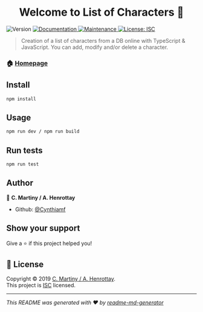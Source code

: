 <h1 align="center">Welcome to List of Characters 👋</h1>
<p>
  <img alt="Version" src="https://img.shields.io/badge/version-1.0.0-blue.svg?cacheSeconds=2592000" />
  <a href="https://github.com/Cynthiamf/character-manager#readme" target="_blank">
    <img alt="Documentation" src="https://img.shields.io/badge/documentation-yes-brightgreen.svg" />
  </a>
  <a href="https://github.com/Cynthiamf/character-manager/graphs/commit-activity" target="_blank">
    <img alt="Maintenance" src="https://img.shields.io/badge/Maintained%3F-yes-green.svg" />
  </a>
  <a href="https://github.com/Cynthiamf/character-manager/blob/master/LICENSE" target="_blank">
    <img alt="License: ISC" src="https://img.shields.io/badge/License-ISC-yellow.svg" />
  </a>
</p>

> Creation of a list of characters from a DB online with TypeScript & JavaScript. You can add, modify and/or delete a character.

### 🏠 [Homepage](https://list-of-characters.netlify.com/)

## Install

```sh
npm install
```

## Usage

```sh
npm run dev / npm run build
```

## Run tests

```sh
npm run test
```

## Author

👤 **C. Martiny / A. Henrottay**

* Github: [@Cynthiamf](https://github.com/Cynthiamf)

## Show your support

Give a ⭐️ if this project helped you!

## 📝 License

Copyright © 2019 [C. Martiny / A. Henrottay](https://github.com/Cynthiamf).<br />
This project is [ISC](https://github.com/Cynthiamf/character-manager/blob/master/LICENSE) licensed.

***
_This README was generated with ❤️ by [readme-md-generator](https://github.com/kefranabg/readme-md-generator)_
